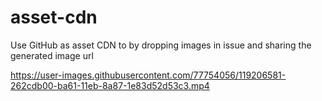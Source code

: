 # asset-cdn
Use GitHub as asset CDN to by dropping images in issue and sharing the generated image url

https://user-images.githubusercontent.com/77754056/119206581-262cdb00-ba61-11eb-8a87-1e83d52d53c3.mp4
